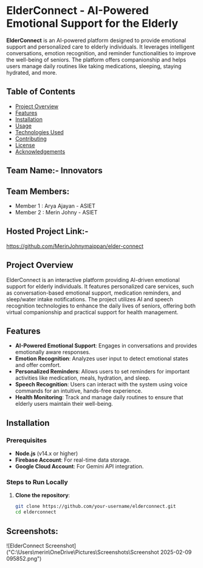 # ElderConnect - AI-Powered Emotional Support for the Elderly

**ElderConnect** is an AI-powered platform designed to provide emotional support and personalized care to elderly individuals. It leverages intelligent conversations, emotion recognition, and reminder functionalities to improve the well-being of seniors. The platform offers companionship and helps users manage daily routines like taking medications, sleeping, staying hydrated, and more.

## Table of Contents

- [Project Overview](#project-overview)
- [Features](#features)
- [Installation](#installation)
- [Usage](#usage)
- [Technologies Used](#technologies-used)
- [Contributing](#contributing)
- [License](#license)
- [Acknowledgements](#acknowledgements)
## Team Name:- Innovators
## Team Members:
- Member 1 : Arya Ajayan - ASIET
- Member 2 : Merin Johny - ASIET
## Hosted Project Link:-
https://github.com/MerinJohnymaippan/elder-connect
## Project Overview

ElderConnect is an interactive platform providing AI-driven emotional support for elderly individuals. It features personalized care services, such as conversation-based emotional support, medication reminders, and sleep/water intake notifications. The project utilizes AI and speech recognition technologies to enhance the daily lives of seniors, offering both virtual companionship and practical support for health management.

## Features

- **AI-Powered Emotional Support**: Engages in conversations and provides emotionally aware responses.
- **Emotion Recognition**: Analyzes user input to detect emotional states and offer comfort.
- **Personalized Reminders**: Allows users to set reminders for important activities like medication, meals, hydration, and sleep.
- **Speech Recognition**: Users can interact with the system using voice commands for an intuitive, hands-free experience.
- **Health Monitoring**: Track and manage daily routines to ensure that elderly users maintain their well-being.

## Installation

### Prerequisites

- **Node.js** (v14.x or higher)
- **Firebase Account**: For real-time data storage.
- **Google Cloud Account**: For Gemini API integration.

### Steps to Run Locally

1. **Clone the repository**:
   ```bash
   git clone https://github.com/your-username/elderconnect.git
   cd elderconnect
## Screenshots:
![ElderConnect Screenshot]("C:\Users\merin\OneDrive\Pictures\Screenshots\Screenshot 2025-02-09 095852.png")

